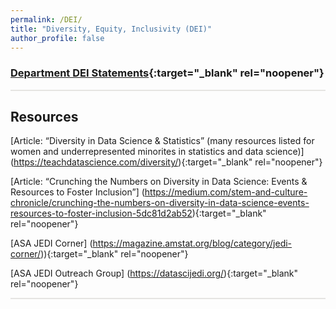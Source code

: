 ```yaml
---
permalink: /DEI/
title: "Diversity, Equity, Inclusivity (DEI)"
author_profile: false
---
```


<style>
  hr {
    height: 2px;
    background-color: #E5E4E2;
    border: none;
  }

  .no-italics {
      font-style: normal;   
  }
</style>


<!-- Gray #919888;
#BF9269
#A88C7D
#7297A0
#54738E
#B5AFA9
#E5E4E2 Platinum
D3D3D3
-->

<!--
redirect_from:
  - /StatEd/
  - /StatEd.html
-->

### [Department DEI Statements](https://jimmydoi.github.io/DEI/DeptStatements){:target="_blank" rel="noopener"}

---
## Resources

[Article: “Diversity in Data Science & Statistics” (many resources listed for women and underrepresented minorites in statistics and data science)]
(https://teachdatascience.com/diversity/){:target="_blank" rel="noopener"}

[Article: “Crunching the Numbers on Diversity in Data Science: Events & Resources to Foster Inclusion”]
(https://medium.com/stem-and-culture-chronicle/crunching-the-numbers-on-diversity-in-data-science-events-resources-to-foster-inclusion-5dc81d2ab52){:target="_blank" rel="noopener"}

[ASA JEDI Corner]
(https://magazine.amstat.org/blog/category/jedi-corner/)){:target="_blank" rel="noopener"}

[ASA JEDI Outreach Group]
(https://datascijedi.org/){:target="_blank" rel="noopener"}

---


&nbsp;




<!--
* [OUTLINE](STUB_intro_JAPN)
-->
